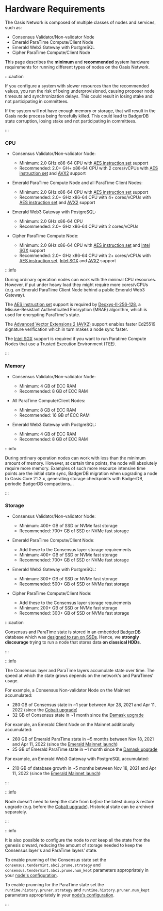 # Hardware Requirements

The Oasis Network is composed of multiple classes of nodes and services, such
as:

* Consensus Validator/Non-validator Node
* Emerald ParaTime Compute/Client Node
* Emerald Web3 Gateway with PostgreSQL
* Cipher ParaTime Compute/Client Node

This page describes the **minimum** and **recommended** system hardware
requirements for running different types of nodes on the Oasis Network.

:::caution

If you configure a system with slower resources than the recommended values, you
run the risk of being underprovisioned, causing proposer node timeouts and
synchronization delays. This could result in losing stake and not participating
in committees.

If the system will not have enough memory or storage, that will result in the
Oasis node process being forcefully killed. This could lead to BadgerDB state
corruption, losing stake and not participating in committees.

:::


### CPU <a id="suggested-minimum-configurations"></a>

* Consensus Validator/Non-validator Node:
  * Minimum: 2.0 GHz x86-64 CPU with [AES instruction set] support
  * Recommended: 2.0+ GH+ x86-64 CPU with 2 cores/vCPUs with
    [AES instruction set] and [AVX2] support
 
* Emerald ParaTime Compute Node and all ParaTime Client Nodes:
  * Minimum: 2.0 GHz x86-64 CPU with [AES instruction set] support
  * Recommended: 2.0+ GHz x86-64 CPU with 4+ cores/vCPUs with
    [AES instruction set] and [AVX2] support

* Emerald Web3 Gateway with PostgreSQL:
  * Minimum: 2.0 GHz x86-64 CPU
  * Recommended: 2.0+ GHz x86-64 CPU with 2 cores/vCPUs

* Cipher ParaTime Compute Node:
  * Minimum: 2.0 GHz x86-64 CPU with [AES instruction set] and [Intel SGX] support
  * Recommended: 2.0+ GHz x86-64 CPU with 2+ cores/vCPUs with
    [AES instruction set], [Intel SGX] and [AVX2] support

:::info

During ordinary operation nodes can work with the minimal CPU resources.
However, if put under heavy load they might require more cores/vCPUs (e.g. an
Emerald ParaTime Client Node behind a public Emerald Web3 Gateway).

The [AES instruction set] support is required by [Deoxys-II-256-128], a
Misuse-Resistant Authenticated Encryption (MRAE) algorithm, which is used for
encrypting ParaTime's state.

The [Advanced Vector Extensions 2 (AVX2)][AVX2] support enables faster Ed25519
signature verification which in turn makes a node sync faster.

The [Intel SGX] support is required if you want to run Paratime Compute Nodes
that use a Trusted Execution Environment (TEE).

:::

[AES instruction set]: https://en.wikipedia.org/wiki/AES_instruction_set
[Deoxys-II-256-128]: https://sites.google.com/view/deoxyscipher
[AVX2]:
  https://en.wikipedia.org/wiki/Advanced_Vector_Extensions#Advanced_Vector_Extensions_2
[Intel SGX]:
  https://www.intel.com/content/www/us/en/architecture-and-technology/software-guard-extensions.html


### Memory

* Consensus Validator/Non-validator Node:
  * Minimum: 4 GB of ECC RAM
  * Recommended: 8 GB of ECC RAM

* All ParaTime Compute/Client Nodes:
  * Minimum: 8 GB of ECC RAM
  * Recommended: 16 GB of ECC RAM

* Emerald Web3 Gateway with PostgreSQL:
  * Minimum: 4 GB of ECC RAM
  * Recommended: 8 GB of ECC RAM

:::info

During ordinary operation nodes can work with less than the minimum amount of
memory. However, at certain time points, the node will absolutely require more
memory. Examples of such more resource intensive time points are the initial
state sync, BadgerDB migration when upgrading a node to Oasis Core 21.2.x,
generating storage checkpoints with BadgerDB, periodic BadgerDB compactions...

:::


### Storage

* Consensus Validator/Non-validator Node:
  * Minimum: 400+ GB of SSD or NVMe fast storage
  * Recommended: 700+ GB of SSD or NVMe fast storage

* Emerald ParaTime Compute/Client Node:
  * Add these to the Consensus layer storage requirements
  * Minimum: 400+ GB of SSD or NVMe fast storage
  * Recommended: 700+ GB of SSD or NVMe fast storage

* Emerald Web3 Gateway with PostgreSQL:
  * Minimum: 300+ GB of SSD or NVMe fast storage
  * Recommended: 500+ GB of SSD or NVMe fast storage

* Cipher ParaTime Compute/Client Node:
  * Add these to the Consensus layer storage requirements
  * Minimum: 200+ GB of SSD or NVMe fast storage
  * Recommended: 300+ GB of SSD or NVMe fast storage

:::caution

Consensus and ParaTime state is stored in an embedded [BadgerDB] database which
was [designed to run on SSDs][badgerdb-ssds]. Hence, we **strongly discourage**
trying to run a node that stores data **on classical HDDs**.

:::

:::info

The Consensus layer and ParaTime layers accumulate state over time. The speed at
which the state grows depends on the network's and ParaTimes' usage.

For example, a Consensus Non-validator Node on the Mainnet accumulated:

* 280 GB of Consensus state in ~1 year between Apr 28, 2021 and Apr 11, 2022 (since the [Cobalt upgrade])
* 32 GB of Consensus state in ~1 month since the [Damask upgrade]

For example, an Emerald Client Node on the Mainnet additionally accumulated:

* 260 GB of Emerald ParaTime state in ~5 months between Nov 18, 2021 and Apr 11, 2022 (since the [Emerald Mainnet launch])
* 25 GB of Emerald ParaTime state in ~1 month since the [Damask upgrade]

For example, an Emerald Web3 Gateway with PostgreSQL accumulated:

* 210 GB of database growth in ~5 months between Nov 18, 2021 and Apr 11, 2022 (since the [Emerald Mainnet launch])

:::

:::info

Node doesn't need to keep the state from _before_ the latest dump & restore
upgrade (e.g. before the [Cobalt upgrade]). Historical state can be archived
separately.

:::

:::info

It is also possible to configure the node to _not_ keep all the state from the
genesis onward, reducing the amount of storage needed to keep the Consensus
layer's and ParaTime layers' state.

To enable prunning of the Consensus state set the
`consensus.tendermint.abci.prune.strategy` and
`consensus.tendermint.abci.prune.num_kept` parameters appropriately in your
[node's configuration].

To enable prunning for the ParaTime state set the
`runtime.history.pruner.strategy` and `runtime.history.pruner.num_kept`
parameters appropriately in your [node's configuration].

:::

[BadgerDB]: https://dgraph.io/docs/badger/
[badgerdb-ssds]: https://dgraph.io/docs/badger/design/
[Cobalt upgrade]: ../../mainnet/previous-upgrades/cobalt-upgrade.md
[Damask upgrade]: ../../mainnet/damask-upgrade
[Emerald Mainnet launch]:
  https://medium.com/oasis-protocol-project/oasis-emerald-evm-paratime-is-live-on-mainnet-13afe953a4c9
[node's configuration]: ../set-up-your-node/run-validator.md#configuring-the-oasis-node

